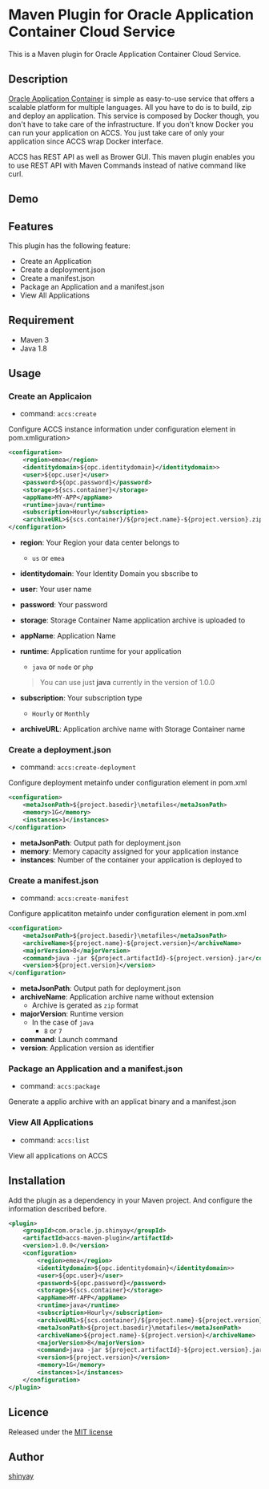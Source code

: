 # Maven Plugin for Oracle Application Container Cloud Service

This is a Maven plugin for Oracle Application Container Cloud Service.

## Description

[Oracle Application Container](https://cloud.oracle.com/acc) is simple as easy-to-use service that offers a scalable platform for multiple languages.
All you have to do is to build, zip and deploy an application.
This service is composed by Docker though, you don't have to take care of the infrastructure. If you don't know Docker you can run your application on ACCS. You just take care of only your application since ACCS wrap Docker interface.

ACCS has REST API as well as Brower GUI. This maven plugin enables you to use REST API with Maven Commands instead of native command like curl.

## Demo

## Features

This plugin has the following feature:

- Create an Application
- Create a deployment.json
- Create a manifest.json
- Package an Application and a manifest.json
- View All Applications

## Requirement

- Maven 3
- Java 1.8

## Usage

### Create an Applicaion

- command: `accs:create`

Configure ACCS instance information under configuration element in pom.xmliguration>

```xml
<configuration>
    <region>emea</region>
    <identitydomain>${opc.identitydomain}</identitydomain>>
    <user>${opc.user}</user>
    <password>${opc.password}</password>
    <storage>${scs.container}</storage>
    <appName>MY-APP</appName>
    <runtime>java</runtime>
    <subscription>Hourly</subscription>
    <archiveURL>${scs.container}/${project.name}-${project.version}.zip</archiveURL>
</configuration>
```

- **region**: Your Region your data center belongs to
  - `us` or `emea`
- **identitydomain**: Your Identity Domain you sbscribe to
- **user**: Your user name
- **password**: Your password
- **storage**: Storage Container Name application archive is uploaded to
- **appName**: Application Name
- **runtime**: Application runtime for your application
  - `java` or `node` or `php`

  > You can use just **java** currently in the version of 1.0.0

- **subscription**: Your subscription type
  - `Hourly` or `Monthly`
- **archiveURL**: Application archive name with Storage Container name

### Create a deployment.json

- command: `accs:create-deployment`

Configure deployment metainfo under configuration element in pom.xml

```xml
<configuration>
    <metaJsonPath>${project.basedir}\metafiles</metaJsonPath>
    <memory>1G</memory>
    <instances>1</instances>
</configuration>
```

- **metaJsonPath**: Output path for deployment.json
- **memory**: Memory capacity assigned for your application instance
- **instances**: Number of the container your application is deployed to

### Create a manifest.json

- command: `accs:create-manifest`

Configure applicatiton metainfo under configuration element in pom.xml

```xml
<configuration>
    <metaJsonPath>${project.basedir}\metafiles</metaJsonPath>
    <archiveName>${project.name}-${project.version}</archiveName>
    <majorVersion>8</majorVersion>
    <command>java -jar ${project.artifactId}-${project.version}.jar</command>
    <version>${project.version}</version>
</configuration>
```

- **metaJsonPath**: Output path for deployment.json
- **archiveName**: Application archive name without extension
  - Archive is gerated as `zip` format
- **majorVersion**: Runtime version
    - In the case of `java`
      - `8` or `7`
- **command**: Launch command
- **version**: Application version as identifier

### Package an Application and a manifest.json

- command: `accs:package`

Generate a applio archive with an applicat binary and a manifest.json

### View All Applications

- command: `accs:list`

View all applications on ACCS

## Installation

Add the plugin as a dependency in your Maven project.
And configure the information described before.

```xml
<plugin>
    <groupId>com.oracle.jp.shinyay</groupId>
    <artifactId>accs-maven-plugin</artifactId>
    <version>1.0.0</version>
    <configuration>
        <region>emea</region>
        <identitydomain>${opc.identitydomain}</identitydomain>>
        <user>${opc.user}</user>
        <password>${opc.password}</password>
        <storage>${scs.container}</storage>
        <appName>MY-APP</appName>
        <runtime>java</runtime>
        <subscription>Hourly</subscription>
        <archiveURL>${scs.container}/${project.name}-${project.version}.zip</archiveURL>
        <metaJsonPath>${project.basedir}\metafiles</metaJsonPath>
        <archiveName>${project.name}-${project.version}</archiveName>
        <majorVersion>8</majorVersion>
        <command>java -jar ${project.artifactId}-${project.version}.jar</command>
        <version>${project.version}</version>
        <memory>1G</memory>
        <instances>1</instances>
    </configuration>
</plugin>
```

## Licence

Released under the [MIT license](https://gist.githubusercontent.com/shinyay/56e54ee4c0e22db8211e05e70a63247e/raw/44f0f4de510b4f2b918fad3c91e0845104092bff/LICENSE)

## Author

[shinyay](https://github.com/shinyay)
